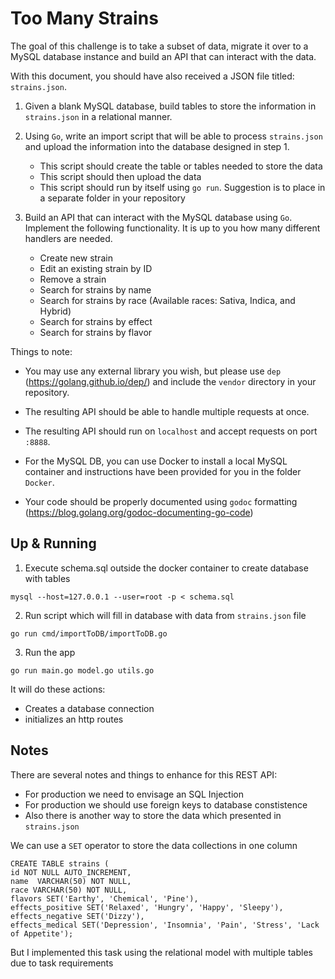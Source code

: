 # Too Many Strains

The goal of this challenge is to take a subset of data, migrate it over to a MySQL database instance and build an API that can interact with the data.

With this document, you should have also received a JSON file titled: `strains.json`.

1. Given a blank MySQL database, build tables to store the information in `strains.json` in a relational manner.

2. Using `Go`, write an import script that will be able to process `strains.json` and upload the information into the database designed in step 1.

    - This script should create the table or tables needed to store the data
    - This script should then upload the data
    - This script should run by itself using `go run`. Suggestion is to place in a separate folder in your repository

3. Build an API that can interact with the MySQL database using `Go`. Implement the following functionality. It is up to you how many different handlers are needed.
    - Create new strain
    - Edit an existing strain by ID
    - Remove a strain
    - Search for strains by name 
    - Search for strains by race (Available races: Sativa, Indica, and Hybrid)
    - Search for strains by effect
    - Search for strains by flavor


Things to note:
- You may use any external library you wish, but please use `dep` (https://golang.github.io/dep/) and include the `vendor` directory in your repository.

- The resulting API should be able to handle multiple requests at once.

- The resulting API should run on `localhost` and accept requests on port `:8888`.

- For the MySQL DB, you can use Docker to install a local MySQL container and instructions have been provided for you in the folder `Docker`.

- Your code should be properly documented using `godoc` formatting (https://blog.golang.org/godoc-documenting-go-code)



## Up & Running

1. Execute schema.sql outside the docker container to create database with tables

```
mysql --host=127.0.0.1 --user=root -p < schema.sql
```

2. Run script which will fill in database with data from `strains.json` file

```
go run cmd/importToDB/importToDB.go
```

3. Run the app

```
go run main.go model.go utils.go
```

It will do these actions:

- Creates a database connection
- initializes an http routes


## Notes

There are several notes and things to enhance for this REST API:

- For production we need to envisage an SQL Injection
- For production we should use foreign keys to database constistence
- Also there is another way to store the data which presented in `strains.json`

We can use a `SET` operator to store the data collections in one column

```
CREATE TABLE strains (
id NOT NULL AUTO_INCREMENT,
name  VARCHAR(50) NOT NULL,
race VARCHAR(50) NOT NULL,
flavors SET('Earthy', 'Chemical', 'Pine'),
effects_positive SET('Relaxed', 'Hungry', 'Happy', 'Sleepy'),
effects_negative SET('Dizzy'),
effects_medical SET('Depression', 'Insomnia', 'Pain', 'Stress', 'Lack of Appetite');
```

But I implemented this task using the relational model with multiple tables due to task requirements
